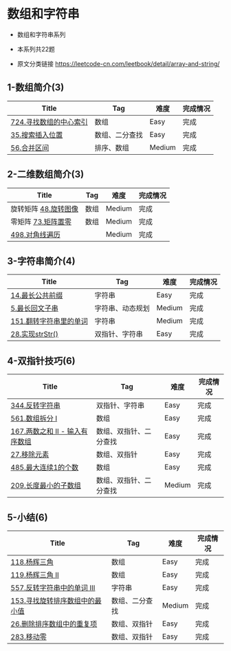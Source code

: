 # 数组和字符串

- 数组和字符串系列
- 本系列共22题

- 原文分类链接 https://leetcode-cn.com/leetbook/detail/array-and-string/

## 1-数组简介(3)

| Title                                                        | Tag            | 难度   | 完成情况 |
| ------------------------------------------------------------ | -------------- | ------ | -------- |
| [724.寻找数组的中心索引](https://leetcode-cn.com/problems/find-pivot-index/) | 数组           | Easy   | 完成     |
| [35.搜索插入位置](https://leetcode-cn.com/problems/search-insert-position/) | 数组、二分查找 | Easy   | 完成     |
| [56.合并区间](https://leetcode-cn.com/problems/merge-intervals/) | 排序、数组     | Medium | 完成     |

## 2-二维数组简介(3)

| Title                                                        | Tag  | 难度   | 完成情况 |
| ------------------------------------------------------------ | ---- | ------ | -------- |
| 旋转矩阵 [48.旋转图像](https://leetcode-cn.com/problems/rotate-image/) | 数组 | Medium | 完成     |
| 零矩阵 [73.矩阵置零](https://leetcode-cn.com/problems/set-matrix-zeroes/) | 数组 | Medium | 完成     |
| [498.对角线遍历](https://leetcode-cn.com/problems/diagonal-traverse/) |      | Medium | 完成     |

## 3-字符串简介(4)

| Title                                                        | Tag              | 难度   | 完成情况 |
| ------------------------------------------------------------ | ---------------- | ------ | -------- |
| [14.最长公共前缀](https://leetcode-cn.com/problems/longest-common-prefix) | 字符串           | Easy   | 完成     |
| [5.最长回文子串](https://leetcode-cn.com/problems/longest-palindromic-substring/) | 字符串、动态规划 | Medium | 完成     |
| [151.翻转字符串里的单词](https://leetcode-cn.com/problems/reverse-words-in-a-string/) | 字符串           | Medium | 完成     |
| [28.实现strStr()](https://leetcode-cn.com/problems/implement-strstr) | 双指针、字符串   | Easy   | 完成     |

## 4-双指针技巧(6)

| Title                                                        | Tag                    | 难度   | 完成情况 |
| ------------------------------------------------------------ | ---------------------- | ------ | -------- |
| [344.反转字符串](https://leetcode-cn.com/problems/reverse-string/) | 双指针、字符串         | Easy   | 完成     |
| [561.数组拆分 I](https://leetcode-cn.com/problems/array-partition-i/) | 数组                   | Easy   | 完成     |
| [167.两数之和 II - 输入有序数组](https://leetcode-cn.com/problems/two-sum-ii-input-array-is-sorted) | 数组、双指针、二分查找 | Easy   | 完成     |
| [27.移除元素](https://leetcode-cn.com/problems/remove-element) | 数组、双指针           | Easy   | 完成     |
| [485.最大连续1的个数](https://leetcode-cn.com/problems/max-consecutive-ones/) | 数组                   | Easy   | 完成     |
| [209.长度最小的子数组](https://leetcode-cn.com/problems/minimum-size-subarray-sum/) | 数组、双指针、二分查找 | Medium | 完成     |

## 5-小结(6)

| Title                                                        | Tag            | 难度   | 完成情况 |
| ------------------------------------------------------------ | -------------- | ------ | -------- |
| [118.杨辉三角](https://leetcode-cn.com/problems/pascals-triangle) | 数组           | Easy   | 完成     |
| [119.杨辉三角 II](https://leetcode-cn.com/problems/pascals-triangle-ii) | 数组           | Easy   | 完成     |
| [557.反转字符串中的单词 III](https://leetcode-cn.com/problems/reverse-words-in-a-string-iii/) | 字符串         | Easy   | 完成     |
| [153.寻找旋转排序数组中的最小值](https://leetcode-cn.com/problems/find-minimum-in-rotated-sorted-array/) | 数组、二分查找 | Medium | 完成     |
| [26.删除排序数组中的重复项](https://leetcode-cn.com/problems/remove-duplicates-from-sorted-array) | 数组、双指针   | Easy   | 完成     |
| [283.移动零](https://leetcode-cn.com/problems/move-zeroes/)  | 数组、双指针   | Easy   | 完成     |